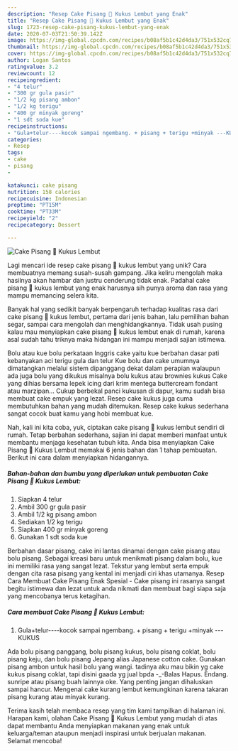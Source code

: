 ```yaml
---
description: "Resep Cake Pisang 🍌 Kukus Lembut yang Enak"
title: "Resep Cake Pisang 🍌 Kukus Lembut yang Enak"
slug: 1723-resep-cake-pisang-kukus-lembut-yang-enak
date: 2020-07-03T21:50:39.142Z
image: https://img-global.cpcdn.com/recipes/b08af5b1c42d4da3/751x532cq70/cake-pisang-🍌-kukus-lembut-foto-resep-utama.jpg
thumbnail: https://img-global.cpcdn.com/recipes/b08af5b1c42d4da3/751x532cq70/cake-pisang-🍌-kukus-lembut-foto-resep-utama.jpg
cover: https://img-global.cpcdn.com/recipes/b08af5b1c42d4da3/751x532cq70/cake-pisang-🍌-kukus-lembut-foto-resep-utama.jpg
author: Logan Santos
ratingvalue: 3.2
reviewcount: 12
recipeingredient:
- "4 telur"
- "300 gr gula pasir"
- "1/2 kg pisang ambon"
- "1/2 kg terigu"
- "400 gr minyak goreng"
- "1 sdt soda kue"
recipeinstructions:
- "Gula+telur----kocok sampai ngembang. + pisang + terigu +minyak ---KUKUS"
categories:
- Resep
tags:
- cake
- pisang
- 

katakunci: cake pisang  
nutrition: 158 calories
recipecuisine: Indonesian
preptime: "PT15M"
cooktime: "PT33M"
recipeyield: "2"
recipecategory: Dessert

---
```



![Cake Pisang 🍌 Kukus Lembut](https://img-global.cpcdn.com/recipes/b08af5b1c42d4da3/751x532cq70/cake-pisang-🍌-kukus-lembut-foto-resep-utama.jpg)

Lagi mencari ide resep cake pisang 🍌 kukus lembut yang unik? Cara membuatnya memang susah-susah gampang. Jika keliru mengolah maka hasilnya akan hambar dan justru cenderung tidak enak. Padahal cake pisang 🍌 kukus lembut yang enak harusnya sih punya aroma dan rasa yang mampu memancing selera kita.

Banyak hal yang sedikit banyak berpengaruh terhadap kualitas rasa dari cake pisang 🍌 kukus lembut, pertama dari jenis bahan, lalu pemilihan bahan segar, sampai cara mengolah dan menghidangkannya. Tidak usah pusing kalau mau menyiapkan cake pisang 🍌 kukus lembut enak di rumah, karena asal sudah tahu triknya maka hidangan ini mampu menjadi sajian istimewa.

Bolu atau kue bolu perkataan Inggris cake yaitu kue berbahan dasar pati kebanyakan aci terigu gula dan telur Kue bolu dan cake umumnya dimatangkan melalui sistem dipanggang dekat dalam perapian walaupun ada juga bolu yang dikukus misalnya bolu kukus atau brownies kukus Cake yang dihias bersama lepek icing dari krim mentega buttercream fondant atau marzipan… Cukup berbekal panci kukusan di dapur, kamu sudah bisa membuat cake empuk yang lezat. Resep cake kukus juga cuma membutuhkan bahan yang mudah ditemukan. Resep cake kukus sederhana sangat cocok buat kamu yang hobi membuat kue.


Nah, kali ini kita coba, yuk, ciptakan cake pisang 🍌 kukus lembut sendiri di rumah. Tetap berbahan sederhana, sajian ini dapat memberi manfaat untuk membantu menjaga kesehatan tubuh kita. Anda bisa menyiapkan Cake Pisang 🍌 Kukus Lembut memakai 6 jenis bahan dan 1 tahap pembuatan. Berikut ini cara dalam menyiapkan hidangannya.

<!--inarticleads1-->

##### Bahan-bahan dan bumbu yang diperlukan untuk pembuatan Cake Pisang 🍌 Kukus Lembut:

1. Siapkan 4 telur
1. Ambil 300 gr gula pasir
1. Ambil 1/2 kg pisang ambon
1. Sediakan 1/2 kg terigu
1. Siapkan 400 gr minyak goreng
1. Gunakan 1 sdt soda kue


Berbahan dasar pisang, cake ini lantas dinamai dengan cake pisang atau bolu pisang. Sebagai kreasi baru untuk menikmati pisang dalam bolu, kue ini memiliki rasa yang sangat lezat. Tekstur yang lembut serta empuk dengan cita rasa pisang yang kental ini menjadi ciri khas utamanya. Resep Cara Membuat Cake Pisang Enak Spesial - Cake pisang ini rasanya sangat begitu istimewa dan lezat untuk anda nikmati dan membuat bagi siapa saja yang mencobanya terus ketagihan. 

<!--inarticleads2-->

##### Cara membuat Cake Pisang 🍌 Kukus Lembut:

1. Gula+telur----kocok sampai ngembang. + pisang + terigu +minyak ---KUKUS


Ada bolu pisang panggang, bolu pisang kukus, bolu pisang coklat, bolu pisang keju, dan bolu pisang Jepang alias Japanese cotton cake. Gunakan pisang ambon untuk hasil bolu yang wangi. tadinya aku mau bikin yg cake kukus pisang coklat, tapi disini gaada yg jual bpda -_-Balas Hapus. Endang. sunripe atau pisang buah lainnya oke. Yang penting jangan dihaluskan sampai hancur. Mengenai cake kurang lembut kemungkinan karena takaran pisang kurang atau minyak kurang. 

Terima kasih telah membaca resep yang tim kami tampilkan di halaman ini. Harapan kami, olahan Cake Pisang 🍌 Kukus Lembut yang mudah di atas dapat membantu Anda menyiapkan makanan yang enak untuk keluarga/teman ataupun menjadi inspirasi untuk berjualan makanan. Selamat mencoba!
